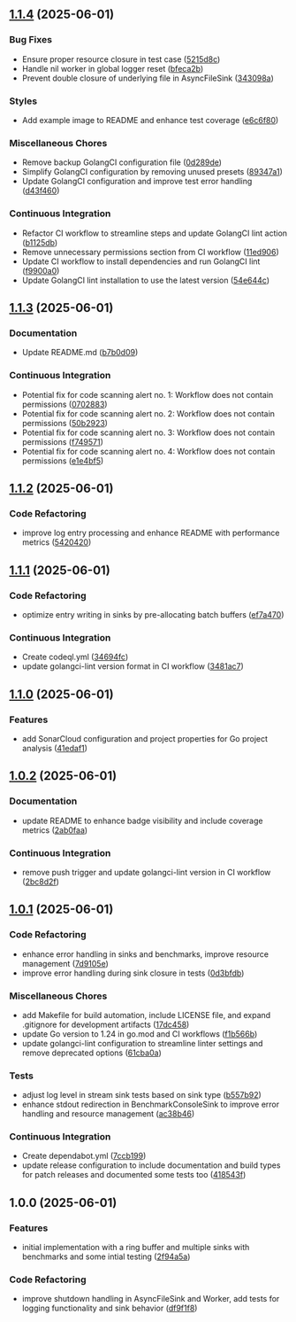 ## [1.1.4](https://github.com/bxrne/logmgr/compare/v1.1.3...v1.1.4) (2025-06-01)


### Bug Fixes

* Ensure proper resource closure in test case ([5215d8c](https://github.com/bxrne/logmgr/commit/5215d8c9402c3c7ca61eebd1ac81e3a3c03c4937))
* Handle nil worker in global logger reset ([bfeca2b](https://github.com/bxrne/logmgr/commit/bfeca2bc7a0cccaaba9cee3dbcfea393220eae6c))
* Prevent double closure of underlying file in AsyncFileSink ([343098a](https://github.com/bxrne/logmgr/commit/343098a169d942645726c0f213aaee21c835d452))


### Styles

* Add example image to README and enhance test coverage ([e6c6f80](https://github.com/bxrne/logmgr/commit/e6c6f8055f7d068c83c42bf1c7cd1f2c4c4a98c2))


### Miscellaneous Chores

* Remove backup GolangCI configuration file ([0d289de](https://github.com/bxrne/logmgr/commit/0d289de19970a84cea6988d4ab36690e443c47a1))
* Simplify GolangCI configuration by removing unused presets ([89347a1](https://github.com/bxrne/logmgr/commit/89347a17ab0f351aaa06ae4ff930d7e113448302))
* Update GolangCI configuration and improve test error handling ([d43f460](https://github.com/bxrne/logmgr/commit/d43f460f295bc48b815aea18a071e77650a382c2))


### Continuous Integration

* Refactor CI workflow to streamline steps and update GolangCI lint action ([b1125db](https://github.com/bxrne/logmgr/commit/b1125db12a0f8514f92a3ddb6af3e65b010be0c9))
* Remove unnecessary permissions section from CI workflow ([11ed906](https://github.com/bxrne/logmgr/commit/11ed90674d908befc6213885bc93e837b1f22089))
* Update CI workflow to install dependencies and run GolangCI lint ([f9900a0](https://github.com/bxrne/logmgr/commit/f9900a06c39ea95c661d1ddb66c51eb5f47ddaf5))
* Update GolangCI lint installation to use the latest version ([54e644c](https://github.com/bxrne/logmgr/commit/54e644c36777f6c41ce3a1da73514ee726a871f5))

## [1.1.3](https://github.com/bxrne/logmgr/compare/v1.1.2...v1.1.3) (2025-06-01)


### Documentation

* Update README.md ([b7b0d09](https://github.com/bxrne/logmgr/commit/b7b0d09824cd076e48c5b5d79ef6d1853beb1eda))


### Continuous Integration

* Potential fix for code scanning alert no. 1: Workflow does not contain permissions ([0702883](https://github.com/bxrne/logmgr/commit/070288320cb8da64034d8a13b5f69531e7f078dd))
* Potential fix for code scanning alert no. 2: Workflow does not contain permissions ([50b2923](https://github.com/bxrne/logmgr/commit/50b292387f32c943ffeed74cbce2ededcf0b89a8))
* Potential fix for code scanning alert no. 3: Workflow does not contain permissions ([f749571](https://github.com/bxrne/logmgr/commit/f749571a7a96b807d742b0b4756960de87225078))
* Potential fix for code scanning alert no. 4: Workflow does not contain permissions ([e1e4bf5](https://github.com/bxrne/logmgr/commit/e1e4bf50f1811e3c52e187d83021b1ea282211bb))

## [1.1.2](https://github.com/bxrne/logmgr/compare/v1.1.1...v1.1.2) (2025-06-01)


### Code Refactoring

* improve log entry processing and enhance README with performance metrics ([5420420](https://github.com/bxrne/logmgr/commit/54204203460c2a4e63be2dbaeeb463a4524a4a50))

## [1.1.1](https://github.com/bxrne/logmgr/compare/v1.1.0...v1.1.1) (2025-06-01)


### Code Refactoring

* optimize entry writing in sinks by pre-allocating batch buffers ([ef7a470](https://github.com/bxrne/logmgr/commit/ef7a470636a282859b2d0e569d4770d56f467ad2))


### Continuous Integration

* Create codeql.yml ([34694fc](https://github.com/bxrne/logmgr/commit/34694fc4f314a6a69c72b9e8707a1c0c83caad00))
* update golangci-lint version format in CI workflow ([3481ac7](https://github.com/bxrne/logmgr/commit/3481ac7e0731145ff2a76454287a2d42e0400617))

## [1.1.0](https://github.com/bxrne/logmgr/compare/v1.0.2...v1.1.0) (2025-06-01)


### Features

* add SonarCloud configuration and project properties for Go project analysis ([41edaf1](https://github.com/bxrne/logmgr/commit/41edaf10679a362d04bfc70e4d3c8b804da0c961))

## [1.0.2](https://github.com/bxrne/logmgr/compare/v1.0.1...v1.0.2) (2025-06-01)


### Documentation

* update README to enhance badge visibility and include coverage metrics ([2ab0faa](https://github.com/bxrne/logmgr/commit/2ab0faae79b93c57a869491f2cac148bb543121c))


### Continuous Integration

* remove push trigger and update golangci-lint version in CI workflow ([2bc8d2f](https://github.com/bxrne/logmgr/commit/2bc8d2f04ebec1998b3aa4b47f4c85d937f0e585))

## [1.0.1](https://github.com/bxrne/logmgr/compare/v1.0.0...v1.0.1) (2025-06-01)


### Code Refactoring

* enhance error handling in sinks and benchmarks, improve resource management ([7d9105e](https://github.com/bxrne/logmgr/commit/7d9105e02ac38958df067738671e9382299f5711))
* improve error handling during sink closure in tests ([0d3bfdb](https://github.com/bxrne/logmgr/commit/0d3bfdb2398b6b414007114e618a3f5143130a39))


### Miscellaneous Chores

* add Makefile for build automation, include LICENSE file, and expand .gitignore for development artifacts ([17dc458](https://github.com/bxrne/logmgr/commit/17dc4583e1ad2473a096d2f5b1d9c64956c0ed49))
* update Go version to 1.24 in go.mod and CI workflows ([f1b566b](https://github.com/bxrne/logmgr/commit/f1b566b7f51c056b33aa7c40989d8e5c534b7fb3))
* update golangci-lint configuration to streamline linter settings and remove deprecated options ([61cba0a](https://github.com/bxrne/logmgr/commit/61cba0adc9cdeec5c0860f80994d165d349c661c))


### Tests

* adjust log level in stream sink tests based on sink type ([b557b92](https://github.com/bxrne/logmgr/commit/b557b9214d5079a465bd768b0966d245428869fb))
* enhance stdout redirection in BenchmarkConsoleSink to improve error handling and resource management ([ac38b46](https://github.com/bxrne/logmgr/commit/ac38b46cd7db35b0f2460c44400d71d3e818bcfe))


### Continuous Integration

* Create dependabot.yml ([7ccb199](https://github.com/bxrne/logmgr/commit/7ccb1998edd8d3921b3d859fb0aebbb77a72c5eb))
* update release configuration to include documentation and build types for patch releases and documented some tests too ([418543f](https://github.com/bxrne/logmgr/commit/418543f93111844de910ecfc3bde2603d688ccea))

## 1.0.0 (2025-06-01)


### Features

* initial implementation with a ring buffer and multiple sinks with benchmarks and some intial testing ([2f94a5a](https://github.com/bxrne/logmgr/commit/2f94a5a9b7757f6d7ed56470460b91763883f5ca))


### Code Refactoring

* improve shutdown handling in AsyncFileSink and Worker, add tests for logging functionality and sink behavior ([df9f1f8](https://github.com/bxrne/logmgr/commit/df9f1f8a1c4cb5502620a0dcb86623ce96038560))
